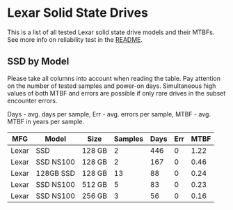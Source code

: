 Lexar Solid State Drives
========================

This is a list of all tested Lexar solid state drive models and their MTBFs. See
more info on reliability test in the [README](https://github.com/bsdhw/SMART).

SSD by Model
------------

Please take all columns into account when reading the table. Pay attention on the
number of tested samples and power-on days. Simultaneous high values of both MTBF
and errors are possible if only rare drives in the subset encounter errors.

Days - avg. days per sample,
Err  - avg. errors per sample,
MTBF - avg. MTBF in years per sample.

| MFG       | Model              | Size   | Samples | Days  | Err   | MTBF |
|-----------|--------------------|--------|---------|-------|-------|------|
| Lexar     | SSD                | 128 GB | 2       | 446   | 0     | 1.22   |
| Lexar     | SSD NS100          | 128 GB | 2       | 167   | 0     | 0.46   |
| Lexar     | 128GB SSD          | 128 GB | 13      | 88    | 0     | 0.24   |
| Lexar     | SSD NS100          | 512 GB | 5       | 83    | 0     | 0.23   |
| Lexar     | SSD NS100          | 256 GB | 3       | 56    | 0     | 0.16   |
